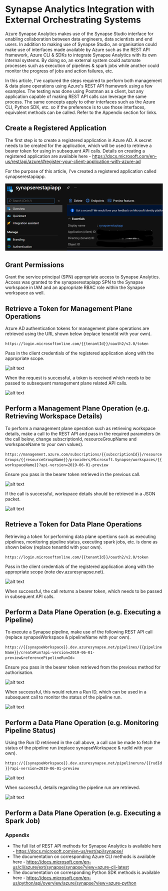 # Synapse Analytics Integration with External Orchestrating Systems

Azure Synapse Analytics makes use of the Synapse Studio interface for enabling collaboration between data engineers, data scientists and end users. In addition to making use of Synapse Studio, an organisation could make use of interfaces made available by Azure such as the REST API framework, Azure CLI & SDKs to integrate Synapse Analytics with its own internal systems. By doing so, an external system could automate processes such as execution of pipelines & spark jobs while another could monitor the progress of jobs and action failures, etc.

In this article, I've captured the steps required to perform both management & data plane operations using Azure's REST API framework using a few examples. The testing was done using Postman as a client, but any application capable of making REST API calls can leverage the same process. The same concepts apply to other interfaces such as the Azure CLI, Python SDK, etc. so if the preference is to use those interfaces, equivalent methods can be called. Refer to the Appendix section for links.

## Create a Registered Application

The first step is to create a registered application in Azure AD. A secret needs to be created for the application, which will be used to retrieve a bearer token for using in subsequent API calls. Details on creating a registered application are available here - https://docs.microsoft.com/en-us/rest/api/azure/#register-your-client-application-with-azure-ad

For the purpose of this article, I've created a registered application called synapserestapiapp.

![alt text](images/ra.png?raw=true)

## Grant Permissions

Grant the service principal (SPN) appropriate access to Synapse Analytics. Access was granted to the synapserestapiapp SPN to the Synapse workspace in IAM and an appropriate RBAC role within the Synapse workspace as well.

## Retrieve a Token for Management Plane Operations

Azure AD authentication tokens for management plane operations are retrieved using the URL shown below (replace tenantId with your own).

```https://login.microsoftonline.com/{{tenantId}}/oauth2/v2.0/token```

Pass in the client credentials of the registered application along with the appropriate scope.

![alt text](images/mgmtpl.png?raw=true)

When the request is successful, a token is received which needs to be passed to subsequent management plane related API calls.

![alt text](images/atok.png?raw=true)

## Perform a Management Plane Operation (e.g. Retrieving Workspace Details)

To perform a management plane operation such as retrieving workspace details, make a call to the REST API and pass in the required parameters (in the call below, change subscriptionId, resourceGroupName and workspaceName to your own values).

```https://management.azure.com/subscriptions/{{subscriptionId}}/resourceGroups/{{resourceGroupName}}/providers/Microsoft.Synapse/workspaces/{{workspaceName}}?api-version=2019-06-01-preview```

Ensure you pass in the bearer token retrieved in the previous call.

![alt text](images/mtok.png?raw=true)

If the call is successful, workspace details should be retrieved in a JSON packet.

![alt text](images/wsps.png?raw=true)

## Retrieve a Token for Data Plane Operations

Retrieving a token for performing data plane opertions such as executing pipelines, monitoring pipeline status, executing spark jobs, etc. is done as shown below (replace tenantId with your own).

```https://login.microsoftonline.com/{{tenantId}}/oauth2/v2.0/token```

Pass in the client credentials of the registered application along with the appropriate scope (note dev.azuresynapse.net).

![alt text](images/dtok.png?raw=true)

When successful, the call returns a bearer token, which needs to be passed in subsequent API calls.

## Perform a Data Plane Operation (e.g. Executing a Pipeline)

To execute a Synapse pipeline, make use of the following REST API call (replace synapseWorkspace & pipelineName with your own).

```https://{{synapseWorkspace}}.dev.azuresynapse.net/pipelines/{{pipelineName}}/createRun?api-version=2019-06-01-preview&referencePipelineRunId=```

Ensure you pass in the bearer token retrieved from the previous method for authorisation.

![alt text](images/expl.png?raw=true)

When successful, this would return a Run ID, which can be used in a subsequent call to monitor the status of the pipeline run.

![alt text](images/runid.png?raw=true)

## Perform a Data Plane Operation (e.g. Monitoring Pipeline Status)

Using the Run ID retrieved in the call above, a call can be made to fetch the status of the pipeline run (replace synapseWorkspace & rudId with your own).

```https://{{synapseWorkspace}}.dev.azuresynapse.net/pipelineruns/{{rudId}}?api-version=2019-06-01-preview```

![alt text](images/mnpl.png?raw=true)

When successful, details regarding the pipeline run are retrieved.

![alt text](images/plst.png?raw=true)

## Perform a Data Plane Operation (e.g. Executing a Spark Job)


### Appendix

* The full list of REST API methods for Synapse Analytics is available here - https://docs.microsoft.com/en-us/rest/api/synapse/
* The documentation on corresponding Azure CLI methods is available here - https://docs.microsoft.com/en-us/cli/azure/ext/synapse/synapse?view=azure-cli-latest
* The documentation on corresponding Python SDK methods is available here - https://docs.microsoft.com/en-us/python/api/overview/azure/synapse?view=azure-python
